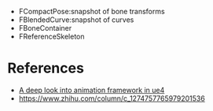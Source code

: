 * FCompactPose:snapshot of bone transforms
* FBlendedCurve:snapshot of curves
* FBoneContainer
* FReferenceSkeleton

# References

* [A deep look into animation framework in ue4](https://arrowinmyknee.com/2019/09/11/a-deep-look-into-animation-framework-in-ue4/)
* https://www.zhihu.com/column/c_1274757765979201536